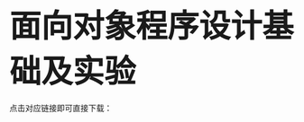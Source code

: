 # <span style="font-size: 2.0em; font-weight: bold;">面向对象程序设计基础及实验</span>

点击对应链接即可直接下载：

# <span style="font-size: 1.5em; font-weight: bold;"></span>
>  